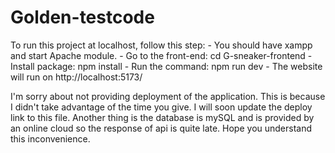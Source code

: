 # Golden-testcode
To run this project at localhost, follow this step:
    - You should have xampp and start Apache module.
    - Go to the front-end: cd G-sneaker-frontend
    - Install package: npm install
    - Run the command: npm run dev
    - The website will run on http://localhost:5173/

I'm sorry about not providing deployment of the application. This is because I didn't take advantage of the time you give. I will soon update the deploy link to this file. Another thing is the database is mySQL and is provided by an online cloud so the response of api is quite late. Hope you understand this inconvenience.